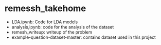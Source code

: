 # remessh_takehome

- LDA.ipynb: Code for LDA models
- analysis,ipynb: code for the analysis of the dataset
- remesh_writeup: writeup of the problem
- example-question-dataset-master: contains dataset used in this project
